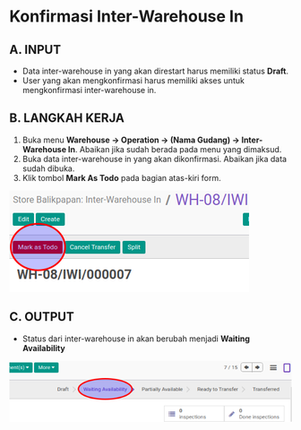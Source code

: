 # Konfirmasi Inter-Warehouse In

## A. INPUT

* Data inter-warehouse in yang akan direstart harus memiliki status **Draft**.
* User yang akan mengkonfirmasi harus memiliki akses untuk mengkonfirmasi inter-warehouse in.

## B. LANGKAH KERJA

1. Buka menu **Warehouse -> Operation -> (Nama Gudang) -> Inter-Warehouse In**. Abaikan jika sudah berada
pada menu yang dimaksud.
2. Buka data inter-warehouse in yang akan dikonfirmasi. Abaikan jika data sudah dibuka.
3. Klik tombol **Mark As Todo** pada bagian atas-kiri form.

![](../../img/interwarehouse-in/tombol-mark-as-todo.png)

## C. OUTPUT

* Status dari inter-warehouse in akan berubah menjadi **Waiting Availability**

![](../../img/interwarehouse-in/status-waiting.png)
